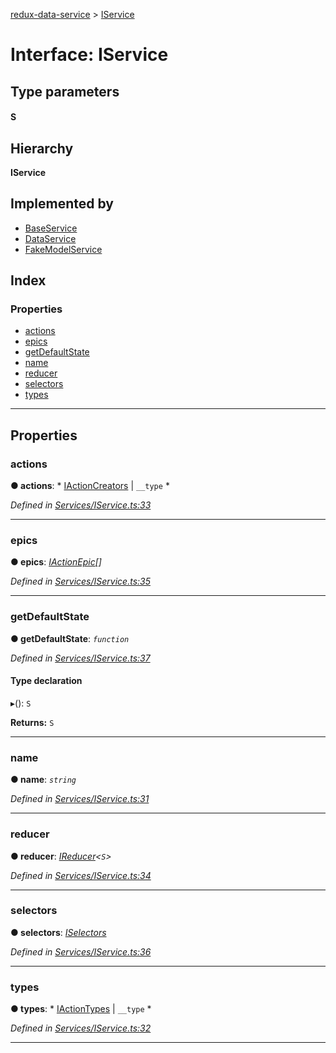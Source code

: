 [redux-data-service](../README.md) > [IService](../interfaces/iservice.md)

# Interface: IService

## Type parameters
#### S 
## Hierarchy

**IService**

## Implemented by

* [BaseService](../classes/baseservice.md)
* [DataService](../classes/dataservice.md)
* [FakeModelService](../classes/fakemodelservice.md)

## Index

### Properties

* [actions](iservice.md#actions)
* [epics](iservice.md#epics)
* [getDefaultState](iservice.md#getdefaultstate)
* [name](iservice.md#name)
* [reducer](iservice.md#reducer)
* [selectors](iservice.md#selectors)
* [types](iservice.md#types)

---

## Properties

<a id="actions"></a>

###  actions

**● actions**: * [IActionCreators](iactioncreators.md) &#124; `__type`
*

*Defined in [Services/IService.ts:33](https://github.com/Rediker-Software/redux-data-service/blob/9bffbe1/src/Services/IService.ts#L33)*

___
<a id="epics"></a>

###  epics

**● epics**: *[IActionEpic](../#iactionepic)[]*

*Defined in [Services/IService.ts:35](https://github.com/Rediker-Software/redux-data-service/blob/9bffbe1/src/Services/IService.ts#L35)*

___
<a id="getdefaultstate"></a>

###  getDefaultState

**● getDefaultState**: *`function`*

*Defined in [Services/IService.ts:37](https://github.com/Rediker-Software/redux-data-service/blob/9bffbe1/src/Services/IService.ts#L37)*

#### Type declaration
▸(): `S`

**Returns:** `S`

___
<a id="name"></a>

###  name

**● name**: *`string`*

*Defined in [Services/IService.ts:31](https://github.com/Rediker-Software/redux-data-service/blob/9bffbe1/src/Services/IService.ts#L31)*

___
<a id="reducer"></a>

###  reducer

**● reducer**: *[IReducer](../#ireducer)<`S`>*

*Defined in [Services/IService.ts:34](https://github.com/Rediker-Software/redux-data-service/blob/9bffbe1/src/Services/IService.ts#L34)*

___
<a id="selectors"></a>

###  selectors

**● selectors**: *[ISelectors](iselectors.md)*

*Defined in [Services/IService.ts:36](https://github.com/Rediker-Software/redux-data-service/blob/9bffbe1/src/Services/IService.ts#L36)*

___
<a id="types"></a>

###  types

**● types**: * [IActionTypes](iactiontypes.md) &#124; `__type`
*

*Defined in [Services/IService.ts:32](https://github.com/Rediker-Software/redux-data-service/blob/9bffbe1/src/Services/IService.ts#L32)*

___

